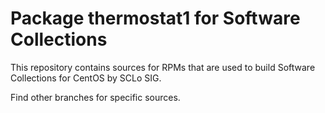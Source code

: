 # Package thermostat1 for Software Collections

This repository contains sources for RPMs that are used
to build Software Collections for CentOS by SCLo SIG.

Find other branches for specific sources.
